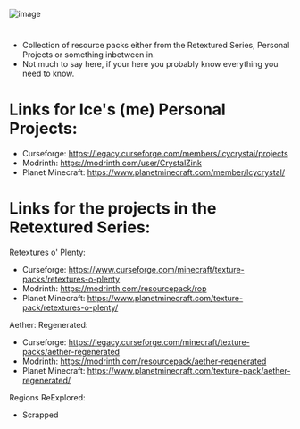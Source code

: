 ![image](https://github.com/CrystalZink/Resource-Packs/assets/109879348/731abaf4-1d25-4596-8118-60a11c375ebc)
#
- Collection of resource packs either from the Retextured Series, Personal Projects or something inbetween in.
- Not much to say here, if your here you probably know everything you need to know.

# Links for Ice's (me) Personal Projects:
- Curseforge: https://legacy.curseforge.com/members/icycrystai/projects
- Modrinth: https://modrinth.com/user/CrystalZink
- Planet Minecraft: https://www.planetminecraft.com/member/lcycrystal/

# Links for the projects in the Retextured Series:
Retextures o' Plenty:
- Curseforge: https://www.curseforge.com/minecraft/texture-packs/retextures-o-plenty
- Modrinth: https://modrinth.com/resourcepack/rop
- Planet Minecraft: https://www.planetminecraft.com/texture-pack/retextures-o-plenty/

Aether: Regenerated:
- Curseforge: https://legacy.curseforge.com/minecraft/texture-packs/aether-regenerated
- Modrinth: https://modrinth.com/resourcepack/aether-regenerated
- Planet Minecraft: https://www.planetminecraft.com/texture-pack/aether-regenerated/

Regions ReExplored:
- Scrapped
